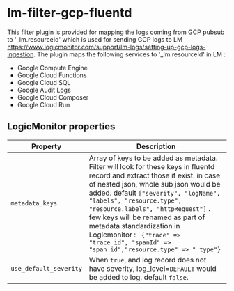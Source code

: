# lm-filter-gcp-fluentd
This filter plugin is provided for mapping the logs coming from GCP pubsub to '_lm.resourceId' which is used for sending GCP logs to LM https://www.logicmonitor.com/support/lm-logs/setting-up-gcp-logs-ingestion. The plugin maps the following services to '_lm.resourceId' in LM :
* Google Compute Engine
* Google Cloud Functions
* Google Cloud SQL
* Google Audit Logs
* Google Cloud Composer
* Google Cloud Run

## LogicMonitor properties

| Property | Description |
| --- | --- |
| `metadata_keys` | Array of keys to be added as metadata. Filter will look for these keys in fluentd record and extract those if exist. in case of nested json, whole sub json would be added. default ` ["severity", "logName", "labels", "resource.type", "resource.labels", "httpRequest"] ` . few keys will be renamed as part of metadata standardization in Logicmonitor : ` {"trace" => "trace_id", "spanId" => "span_id","resource.type" => "_type"}`|
| `use_default_severity` | When `true`, and log record does not have severity, log_level=`DEFAULT` would be added to log. default `false`.  |
